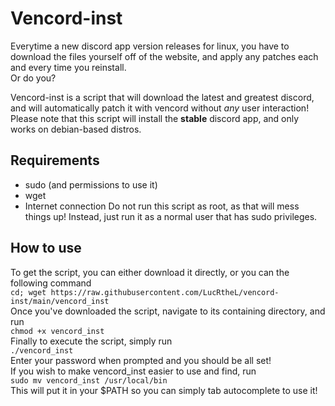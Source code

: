 # Vencord-inst
Everytime a new discord app version releases for linux, you have to download the files yourself off of the website, and apply any patches each and every time you reinstall.  
Or do you?

Vencord-inst is a script that will download the latest and greatest discord, and will automatically patch it with vencord without *any* user interaction!
Please note that this script will install the **stable** discord app, and only works on debian-based distros.
## Requirements
 - sudo (and permissions to use it)
 - wget
 - Internet connection
Do not run this script as root, as that will mess things up! Instead, just run it as a normal user that has sudo privileges.

## How to use
To get the script, you can either download it directly, or you can the following command  
`cd; wget https://raw.githubusercontent.com/LucRtheL/vencord-inst/main/vencord_inst`  
Once you've downloaded the script, navigate to its containing directory, and run  
`chmod +x vencord_inst`  
Finally to execute the script, simply run  
`./vencord_inst`  
Enter your password when prompted and you should be all set!  
If you wish to make vencord_inst easier to use and find, run  
`sudo mv vencord_inst /usr/local/bin`  
This will put it in your $PATH so you can simply tab autocomplete to use it!
